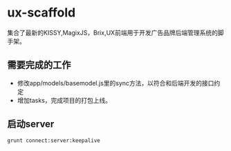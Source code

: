 ux-scaffold
===========
集合了最新的KISSY,MagixJS，Brix,UX前端用于开发广告品牌后端管理系统的脚手架。





## 需要完成的工作

* 修改app/models/basemodel.js里的sync方法，以符合和后端开发的接口约定
* 增加tasks，完成项目的打包上线。


## 启动server

	grunt connect:server:keepalive


